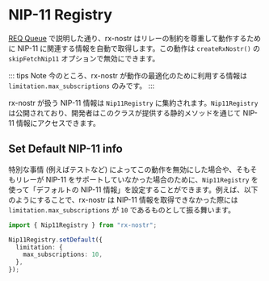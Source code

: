 # NIP-11 Registry

[REQ Queue](./subscribe-event.html#req-queue) で説明した通り、rx-nostr はリレーの制約を尊重して動作するために NIP-11 に関連する情報を自動で取得します。この動作は `createRxNostr()` の `skipFetchNip11` オプションで無効にできます。

::: tips Note
今のところ、rx-nostr が動作の最適化のために利用する情報は `limitation.max_subscriptions` のみです。
:::

rx-nostr が扱う NIP-11 情報は `Nip11Registry` に集約されます。`Nip11Registry` は公開されており、開発者はこのクラスが提供する静的メソッドを通じて NIP-11 情報にアクセスできます。

## Set Default NIP-11 info

特別な事情 (例えばテストなど) によってこの動作を無効にした場合や、そもそもリレーが NIP-11 をサポートしていなかった場合のために、`Nip11Registry` を使って「デフォルトの NIP-11 情報」を設定することができます。例えば、以下のようにすることで、rx-nostr は NIP-11 情報を取得できなかった際には `limitation.max_subscriptions` が `10` であるものとして振る舞います。

```ts
import { Nip11Registry } from "rx-nostr";

Nip11Registry.setDefault({
  limitation: {
    max_subscriptions: 10,
  },
});
```
